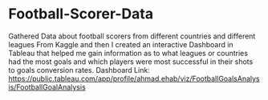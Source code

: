 # Football-Scorer-Data
Gathered Data about football scorers from different countries and different leagues From Kaggle and then I created an interactive Dashboard in Tableau that helped me gain information as to what leagues or countries had the most goals and which players were most successful in their shots to goals conversion rates.
Dashboard Link: https://public.tableau.com/app/profile/ahmad.ehab/viz/FootballGoalsAnalysis/FootballGoalAnalysis
